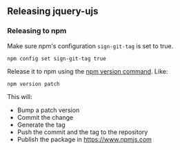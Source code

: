 ## Releasing jquery-ujs

### Releasing to npm

Make sure npm's configuration `sign-git-tag` is set to true.

```
npm config set sign-git-tag true
```

Release it to npm using the [npm version command](https://docs.npmjs.com/cli/version). Like:

```
npm version patch
```

This will:

* Bump a patch version
* Commit the change
* Generate the tag
* Push the commit and the tag to the repository
* Publish the package in https://www.npmjs.com
